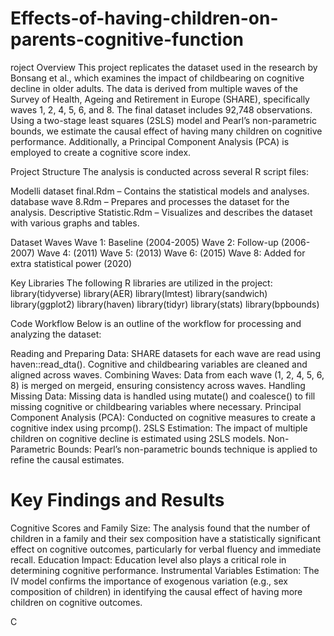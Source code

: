 # Effects-of-having-children-on-parents-cognitive-function

roject Overview
This project replicates the dataset used in the research by Bonsang et al., which examines the impact of childbearing on cognitive decline in older adults. The data is derived from multiple waves of the Survey of Health, Ageing and Retirement in Europe (SHARE), specifically waves 1, 2, 4, 5, 6, and 8. The final dataset includes 92,748 observations. Using a two-stage least squares (2SLS) model and Pearl’s non-parametric bounds, we estimate the causal effect of having many children on cognitive performance. Additionally, a Principal Component Analysis (PCA) is employed to create a cognitive score index.

Project Structure
The analysis is conducted across several R script files:

Modelli dataset final.Rdm – Contains the statistical models and analyses.
database wave 8.Rdm – Prepares and processes the dataset for the analysis.
Descriptive Statistic.Rdm – Visualizes and describes the dataset with various graphs and tables.

Dataset Waves
Wave 1: Baseline (2004-2005)
Wave 2: Follow-up (2006-2007)
Wave 4: (2011)
Wave 5: (2013)
Wave 6: (2015)
Wave 8: Added for extra statistical power (2020)

Key Libraries
The following R libraries are utilized in the project: 
library(tidyverse)
library(AER)
library(lmtest)
library(sandwich)
library(ggplot2)
library(haven)
library(tidyr)
library(stats)
library(bpbounds)

Code Workflow
Below is an outline of the workflow for processing and analyzing the dataset:

Reading and Preparing Data:
SHARE datasets for each wave are read using haven::read_dta().
Cognitive and childbearing variables are cleaned and aligned across waves.
Combining Waves:
Data from each wave (1, 2, 4, 5, 6, 8) is merged on mergeid, ensuring consistency across waves.
Handling Missing Data:
Missing data is handled using mutate() and coalesce() to fill missing cognitive or childbearing variables where necessary.
Principal Component Analysis (PCA):
Conducted on cognitive measures to create a cognitive index using prcomp().
2SLS Estimation:
The impact of multiple children on cognitive decline is estimated using 2SLS models.
Non-Parametric Bounds:
Pearl’s non-parametric bounds technique is applied to refine the causal estimates.

# Key Findings and Results
Cognitive Scores and Family Size: The analysis found that the number of children in a family and their sex composition have a statistically significant effect on cognitive outcomes, particularly for verbal fluency and immediate recall.
Education Impact: Education level also plays a critical role in determining cognitive performance.
Instrumental Variables Estimation: The IV model confirms the importance of exogenous variation (e.g., sex composition of children) in identifying the causal effect of having more children on cognitive outcomes.


C
